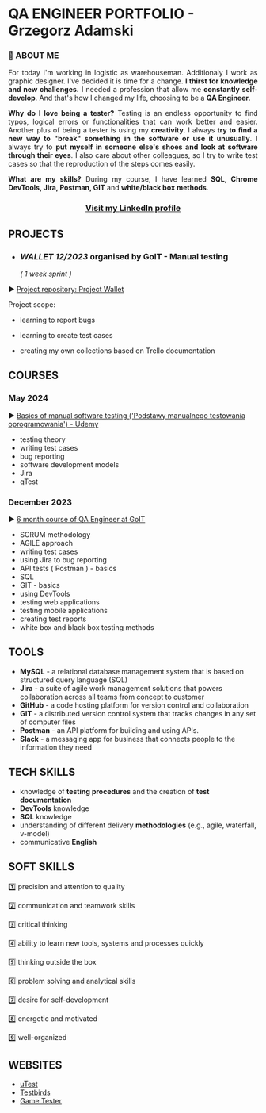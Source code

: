 # QA ENGINEER PORTFOLIO - Grzegorz Adamski

### <a name="aboutme">:mag_right: ABOUT ME</a>

<p align="justify">For today I'm working in logistic as warehouseman. Additionaly I work as graphic designer. I've decided it is time for a change. <b>I thirst for knowledge and new challenges.</b> I needed a profession that allow me <b>constantly self-develop</b>. And that's how I changed my life, choosing to be a <b>QA Engineer</b>.</p>

<p align="justify"><b>Why do I love being a tester?</b> Testing is an endless opportunity to find typos, logical errors or functionalities that can work better and easier. Another plus of being a tester is using my <b>creativity</b>. I always <b>try to find a new way to "break" something in the software or use it unusually</b>. I always try to <b>put myself in someone else's shoes and look at software through their eyes</b>. I also care about other colleagues, so I try to write test cases so that the reproduction of the steps comes easily.</p>

<p align="justify"><b>What are my skills?</b> During my course, I have learned <b>SQL, Chrome DevTools, Jira, Postman, GIT</b> and <b>white/black box methods</b>.</p>


### <p align="center"><a href="https://www.linkedin.com/in/grzegorz-adamski-221621246/" target="_blank"> Visit my <b>LinkedIn</b> profile</a></p>



## <a name="projects">PROJECTS</a>

- ### ***WALLET 12/2023*** organised by GoIT - Manual testing

  *( 1 week sprint )*
  
:arrow_forward: <a href="https://github.com/g-adamski/Project-Wallet" target="_blank">Project repository: Project Wallet</a>

  Project scope:
  
  - learning to report bugs
  
  - learning to create test cases
  
  - creating my own collections based on Trello documentation
 




## <a name="courses">COURSES</a>

### May 2024

:arrow_forward: <a href="https://www.udemy.com/certificate/UC-0485f608-f96e-4542-836c-57c39a75d3aa/" target="_blank">Basics of manual software testing ('Podstawy manualnego testowania oprogramowania') - Udemy</a>

- testing theory
- writing test cases
- bug reporting
- software development models
- Jira
- qTest

### December 2023

:arrow_forward: <a href="https://drive.google.com/file/d/1RlK-fJRBEsWOE-f99gjcvDncFkgy_z4g/view?usp=sharing" target="_blank">6 month course of QA Engineer at GoIT</a>

- SCRUM methodology
- AGILE approach
- writing test cases
- using Jira to bug reporting
- API tests ( Postman ) - basics
- SQL
- GIT - basics
- using DevTools
- testing web applications
- testing mobile applications
- creating test reports
- white box and black box testing methods


## <a name="tools">TOOLS</a>

- **MySQL** - a relational database management system that is based on structured query language (SQL)
- **Jira** - a suite of agile work management solutions that powers collaboration across all teams from concept to customer
- **GitHub** - a code hosting platform for version control and collaboration
- **GIT** - a distributed version control system that tracks changes in any set of computer files
- **Postman** - an API platform for building and using APIs.
- **Slack** - a messaging app for business that connects people to the information they need

## <a name="techskills">TECH SKILLS</a>

- knowledge of **testing procedures** and the creation of **test documentation**
- **DevTools** knowledge
- **SQL** knowledge
- understanding of different delivery **methodologies** (e.g., agile, waterfall, v-model)
- communicative **English**

## <a name="softskills">SOFT SKILLS</a>

:one: precision and attention to quality

:two: communication and teamwork skills

:three: critical thinking

:four: ability to learn new tools, systems and processes quickly

:five: thinking outside the box

:six: problem solving and analytical skills

:seven: desire for self-development

:eight: energetic and motivated

:nine: well-organized


## <a name="websites">WEBSITES</a>

- [uTest](https://www.utest.com/) 
- [Testbirds](https://nest.testbirds.com/) 
- [Game Tester](https://gametester.gg/)

























    
  

<!---
g-adamski/g-adamski is a ✨ special ✨ repository because its `README.md` (this file) appears on your GitHub profile.
You can click the Preview link to take a look at your changes.
--->
